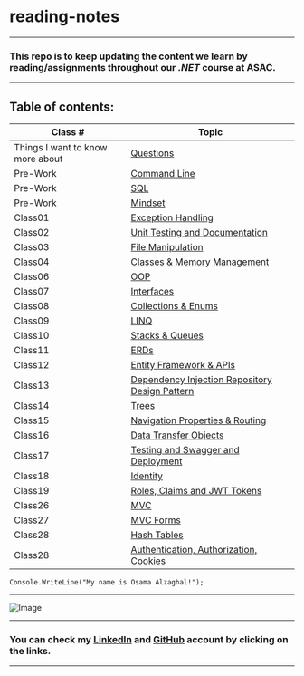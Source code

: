 # reading-notes
---
### This repo is to keep updating the content we learn by reading/assignments throughout our *.NET* course at ASAC.
---
## Table of contents:
| Class # | Topic |
| ----------- | ----------- |
| Things I want to know more about | [Questions](./Topics/Questions) |
| Pre-Work | [Command Line](./Topics/Command-Line) |
| Pre-Work | [SQL](./Topics/SQL) |
| Pre-Work | [Mindset](./Topics/Mindset) |
| Class01 | [Exception Handling](./Topics/Exception&#32;Handling) |
| Class02 | [Unit Testing and Documentation](./Topics/Unit-Testing-and-Documentation) |
| Class03 | [File Manipulation](./Topics/File&#32;Manipulation-System.IO) |
| Class04 | [Classes & Memory Management](./Topics/Classes&#32;&&#32;Memory&#32;Management) |
| Class06 | [OOP](./Topics/OOP) |
| Class07 | [Interfaces](./Topics/Interfaces) |
| Class08 | [Collections & Enums](./Topics/Collections&Enums) |
| Class09 | [LINQ](./Topics/LINQ) |
| Class10 | [Stacks & Queues](./Topics/Stacks&Queues) |
| Class11 | [ERDs](./Topics/ERDs) |
| Class12 | [Entity Framework & APIs](./Topics/Entity_Framework&APIs) |
| Class13 | [Dependency Injection Repository Design Pattern](./Topics/Dependency-Injection&Repository-Design-Pattern) |
| Class14 | [Trees](./Topics/Trees) |
| Class15 | [Navigation Properties & Routing](./Topics/Navigation&#32;Properties&#32;&&#32;Routing) |
| Class16 | [Data Transfer Objects](./Topics/Data-Transfer-Objects) |
| Class17 | [Testing and Swagger and Deployment](./Topics/Testing-and-Swagger-and-Deployment) |
| Class18 | [Identity](./Topics/Identity ) |
| Class19 | [Roles, Claims and JWT Tokens](./Topics/Roles,ClaimsandJWTTokens) |
| Class26 | [MVC](./Topics/MVC ) |
| Class27 | [MVC Forms](./Topics/MVC-Forms ) |
| Class28 | [Hash Tables](./Topics/Hash-Tables ) |
| Class28 | [Authentication, Authorization, Cookies](./Topics/Authentication,Authorization,Cookies ) |


``` 
Console.WriteLine("My name is Osama Alzaghal!");

```
---

![Image](https://intaj.net/wp-content/uploads/2020/08/ASAC-Bilingual-1024x220.png)

---

### **You can check my [LinkedIn](https://www.linkedin.com/in/osama-al-zaghal-374732217/) and  [GitHub](https://github.com/OsamaAlzaghal) account by clicking on the links.**

---

